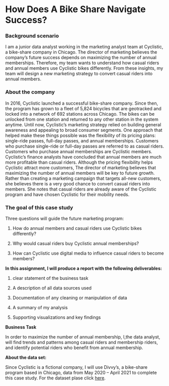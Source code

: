 
# How Does A Bike Share Navigate Success?

### Background scenario

I am a junior data analyst working in the marketing analyst team at Cyclistic, a bike-share company in Chicago. The director of marketing believes the company’s future success depends on maximizing the number of annual memberships. Therefore, my team wants to understand how casual riders and annual members use Cyclistic bikes differently. From these insights, my team will design a new marketing strategy to convert casual riders into annual members.

### About the company

In 2016, Cyclistic launched a successful bike-share company. Since then, the program has grown to a fleet of 5,824 bicycles that are geotracked and locked into a network of 692 stations across Chicago. The bikes can be unlocked from one station and returned to any other station in the system anytime. Until now, Cyclistic’s marketing strategy relied on building general awareness and appealing to broad consumer segments. One approach that helped make these things possible was the flexibility of its pricing plans: single-ride passes, full-day passes, and annual memberships. Customers who purchase single-ride or full-day passes are referred to as casual riders. Customers who purchase annual memberships are Cyclistic members. Cyclistic’s finance analysts have concluded that annual members are much more profitable than casual riders. Although the pricing flexibility helps Cyclistic attract more customers, The director of marketing believes that maximizing the number of annual members will be key to future growth. Rather than creating a marketing campaign that targets all-new customers, she believes there is a very good chance to convert casual riders into members. She notes that casual riders are already aware of the Cyclistic program and have chosen Cyclistic for their mobility needs.

### The goal of this case study

Three questions will guide the future marketing program:

1. How do annual members and casual riders use Cyclistic bikes differently?

2. Why would casual riders buy Cyclistic annual memberships?

3. How can Cyclistic use digital media to influence casual riders to become members?

<b>In this assignment, I will produce a report with the following deliverables:</b>

1.  clear statement of the business task

2. A description of all data sources used

3. Documentation of any cleaning or manipulation of data

4. A summary of my analysis

5. Supporting visualizations and key findings


<b>Business Task </b>

In order to maximize the number of annual membership, I,the data analyst, will find trends and patterns among casual riders and membership riders, and identify potential riders who benefit from annual membership.

<b>About the data set:</b>

Since Cyclistic is a fictional company, I will use Divvy’s, a bike-share program based in Chicago, data from May 2020 – April 2021 to complete this case study. For the dataset plase click <a href="http://divvy-tripdata.s3.amazonaws.com/index.html">here</a>.
